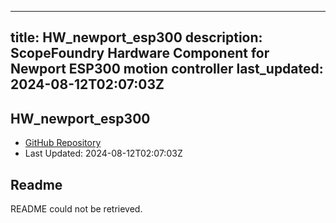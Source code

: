 
---
title: HW_newport_esp300
description: ScopeFoundry Hardware Component for Newport ESP300 motion controller
last_updated: 2024-08-12T02:07:03Z
---

## HW_newport_esp300

- [GitHub Repository](https://github.com/ScopeFoundry/HW_newport_esp300)
- Last Updated: 2024-08-12T02:07:03Z

## Readme

README could not be retrieved.

